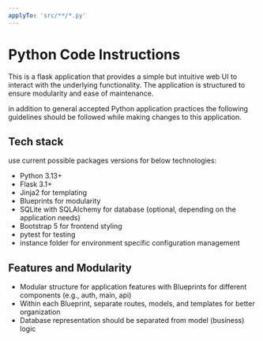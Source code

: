 ```yaml
---
applyTo: 'src/**/*.py'
---
```


# Python Code Instructions
This is a flask application that provides a simple but intuitive web UI to interact with the underlying functionality. The application is structured to ensure modularity and ease of maintenance.

in addition to general accepted Python application practices the following guidelines should be followed while making changes to this application. 

## Tech stack
use current possible packages versions for below technologies:

- Python 3.13+
- Flask 3.1+
- Jinja2 for templating
- Blueprints for modularity
- SQLite with SQLAlchemy for database (optional, depending on the application needs)
- Bootstrap 5 for frontend styling
- pytest for testing
- instance folder for environment specific configuration management

## Features and Modularity
- Modular structure for application features with Blueprints for different components (e.g., auth, main, api)
- Within each Blueprint, separate routes, models, and templates for better organization
- Database representation should be separated from model (business) logic
